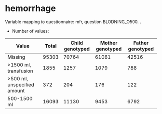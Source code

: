 # hemorrhage
Variable mapping to questionnaire: mfr, question BLODNING_O500.
.
- Number of values:

| Value | Total | Child genotyped | Mother genotyped | Father genotyped |
| ----- | ----- | --------------- | ---------------- | ---------------- |
| Missing | 95303 | 70764 | 61061 | 42516 |
| >1500 ml, transfusion | 1855 | 1257 | 1079 |788 |
| >500 ml, unspecified amount | 372 | 204 | 176 |122 |
| 500-1500 ml | 16093 | 11130 | 9453 |6792 |



